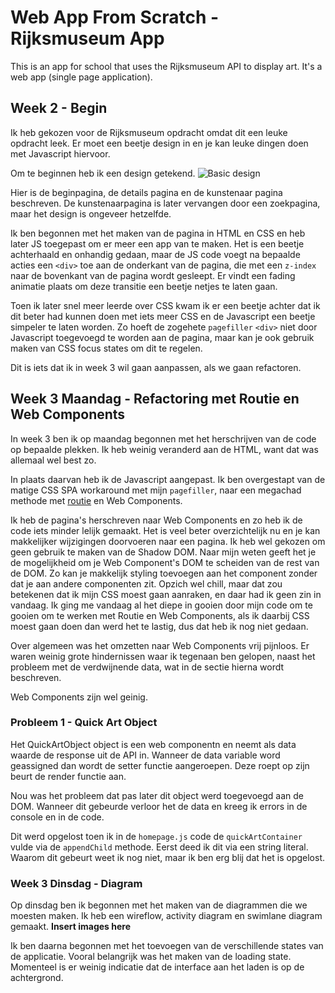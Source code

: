 # Web App From Scratch - Rijksmuseum App

This is an app for school that uses the Rijksmuseum API to display art.
It's a web app (single page application).

## Week 2 - Begin

Ik heb gekozen voor de Rijksmuseum opdracht omdat dit een leuke opdracht leek.
Er moet een beetje design in en je kan leuke dingen doen met Javascript hiervoor.

Om te beginnen heb ik een design getekend.
![Basic design](docs/design.jpg)

Hier is de beginpagina, de details pagina en de kunstenaar pagina beschreven.
De kunstenaarpagina is later vervangen door een zoekpagina, maar het design is ongeveer hetzelfde.

Ik ben begonnen met het maken van de pagina in HTML en CSS en heb later JS toegepast om er meer een app van te maken.
Het is een beetje achterhaald en onhandig gedaan, maar de JS code voegt na bepaalde acties een `<div>` toe aan de onderkant van de pagina, die met een `z-index` naar de bovenkant van de pagina wordt gesleept.
Er vindt een fading animatie plaats om deze transitie een beetje netjes te laten gaan.

Toen ik later snel meer leerde over CSS kwam ik er een beetje achter dat ik dit beter had kunnen doen met iets meer CSS en de Javascript een beetje simpeler te laten worden.
Zo hoeft de zogehete `pagefiller` `<div>` niet door Javascript toegevoegd te worden aan de pagina, maar kan je ook gebruik maken van CSS focus states om dit te regelen.

Dit is iets dat ik in week 3 wil gaan aanpassen, als we gaan refactoren.

## Week 3 Maandag - Refactoring met Routie en Web Components

In week 3 ben ik op maandag begonnen met het herschrijven van de code op bepaalde plekken.
Ik heb weinig veranderd aan de HTML, want dat was allemaal wel best zo.

In plaats daarvan heb ik de Javascript aangepast.
Ik ben overgestapt van de matige CSS SPA workaround met mijn `pagefiller`, naar een megachad methode met [routie](https://projects.jga.me/routie/#toc0) en Web Components.

Ik heb de pagina's herschreven naar Web Components en zo heb ik de code iets minder lelijk gemaakt.
Het is veel beter overzichtelijk nu en je kan makkelijker wijzigingen doorvoeren naar een pagina.
Ik heb wel gekozen om geen gebruik te maken van de Shadow DOM.
Naar mijn weten geeft het je de mogelijkheid om je Web Component's DOM te scheiden van de rest van de DOM.
Zo kan je makkelijk styling toevoegen aan het component zonder dat je aan andere componenten zit.
Opzich wel chill, maar dat zou betekenen dat ik mijn CSS moest gaan aanraken, en daar had ik geen zin in vandaag.
Ik ging me vandaag al het diepe in gooien door mijn code om te gooien om te werken met Routie en Web Components, als ik daarbij CSS moest gaan doen dan werd het te lastig, dus dat heb ik nog niet gedaan.

Over algemeen was het omzetten naar Web Components vrij pijnloos.
Er waren weinig grote hindernissen waar ik tegenaan ben gelopen, naast het probleem met de verdwijnende data, wat in de sectie hierna wordt beschreven.

Web Components zijn wel geinig.

### Probleem 1 - Quick Art Object

Het QuickArtObject object is een web componentn en neemt als data waarde de response uit de API in.
Wanneer de data variable word geassigned dan wordt de setter functie aangeroepen.
Deze roept op zijn beurt de render functie aan.

Nou was het probleem dat pas later dit object werd toegevoegd aan de DOM.
Wanneer dit gebeurde verloor het de data en kreeg ik errors in de console en in de code.

Dit werd opgelost toen ik in de `homepage.js` code de `quickArtContainer` vulde via de `appendChild` methode.
Eerst deed ik dit via een string literal.
Waarom dit gebeurt weet ik nog niet, maar ik ben erg blij dat het is opgelost.

### Week 3 Dinsdag - Diagram

Op dinsdag ben ik begonnen met het maken van de diagrammen die we moesten maken.
Ik heb een wireflow, activity diagram en swimlane diagram gemaakt.
**Insert images here**

Ik ben daarna begonnen met het toevoegen van de verschillende states van de applicatie.
Vooral belangrijk was het maken van de loading state.
Momenteel is er weinig indicatie dat de interface aan het laden is op de achtergrond.
